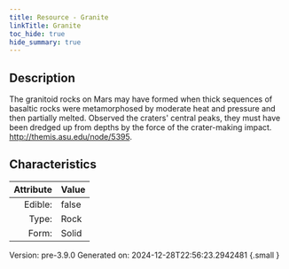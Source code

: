 ```yaml
---
title: Resource - Granite
linkTitle: Granite
toc_hide: true
hide_summary: true
---
```


## Description
The granitoid rocks on Mars may have formed when thick&#10;&#9; sequences of basaltic rocks were metamorphosed by moderate heat and pressure and then&#10;&#9; partially melted. Observed the craters&#39; central peaks, they must have been dredged up from&#10;&#9; depths by the force of the crater-making impact. http://themis.asu.edu/node/5395.

## Characteristics

| Attribute      | Value |
|--------:|:------|
|Edible:|false|
|Type:|Rock|
|Form:|Solid|
 



    

Version: pre-3.9.0 Generated on: 2024-12-28T22:56:23.2942481
{.small }

